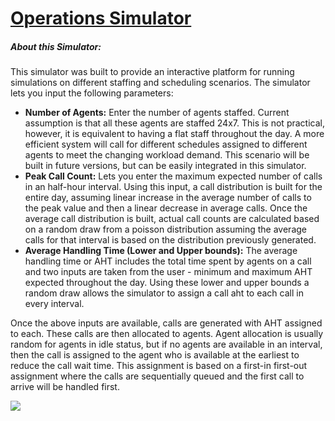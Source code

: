 # [Operations Simulator](https://operationsimulation.herokuapp.com/)

##### About this Simulator:
This simulator was built to provide an interactive platform for running simulations on 
different staffing and scheduling scenarios. The simulator lets you input the following parameters:

- __Number of Agents:__ Enter the number of agents staffed. Current assumption is that all these agents
are staffed 24x7. This is not practical, however, it is equivalent to having a flat staff throughout the day.
A more efficient system will call for different schedules assigned to different agents to meet the changing workload demand.
This scenario will be built in future versions, but can be easily integrated in this simulator.
- __Peak Call Count:__ Lets you enter the maximum expected number of calls in an half-hour interval. Using this input, 
a call distribution is built for the entire day, assuming linear increase in the average number of calls to the peak value and then
a linear decrease in average calls. Once the average call distribution is built, actual call counts are calculated based on a random draw
from a poisson distribution assuming the average calls for that interval is based on the distribution previously generated.
- __Average Handling Time (Lower and Upper bounds):__ The average handling time or AHT includes the total time spent by agents on a call and two inputs
are taken from the user - minimum and maximum AHT expected throughout the day. Using these lower and upper bounds a random draw allows the simulator
to assign a call aht to each call in every interval. 

Once the above inputs are available, calls are generated with AHT assigned to each. These calls are then allocated to agents. Agent allocation is usually
random for agents in idle status, but if no agents are available in an interval, then the call is assigned to the agent who is available at the earliest 
to reduce the call wait time. This assignment is based on a first-in first-out assignment where the calls are sequentially queued and the first call to arrive 
will be handled first. 


![](*.gif)


